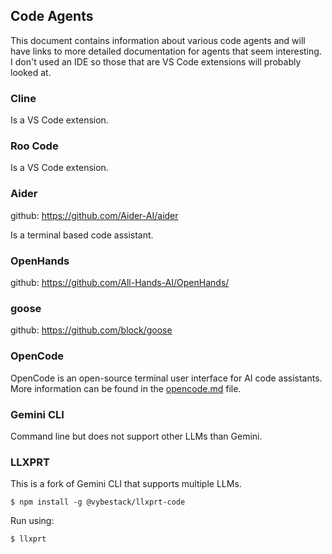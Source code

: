 ## Code Agents
This document contains information about various code agents and will have
links to more detailed documentation for agents that seem interesting. I don't
used an IDE so those that are VS Code extensions will probably looked at.

### Cline
Is a VS Code extension.

### Roo Code
Is a VS Code extension.

### Aider
github: https://github.com/Aider-AI/aider

Is a terminal based code assistant.

### OpenHands
github: https://github.com/All-Hands-AI/OpenHands/

### goose
github: https://github.com/block/goose

### OpenCode
OpenCode is an open-source terminal user interface for AI code assistants.
More information can be found in the [opencode.md](opencode.md) file.

### Gemini CLI
Command line but does not support other LLMs than Gemini.

### LLXPRT
This is a fork of Gemini CLI that supports multiple LLMs.
```console
$ npm install -g @vybestack/llxprt-code
```

Run using:
```console
$ llxprt
```

